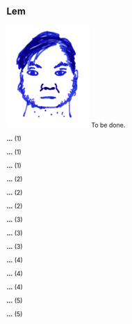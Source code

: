 ## Lem

![Lem](Lem.png)
To be done.


**...** (1)

**...** (1)

**...** (1)

**...** (2)

**...** (2)

**...** (2)

**...** (3)

**...** (3)

**...** (3)

**...** (4)

**...** (4)

**...** (4)

**...** (5)

**...** (5)
